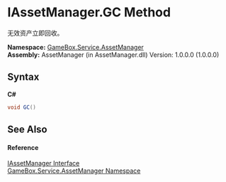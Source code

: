 # IAssetManager.GC Method 
 

无效资产立即回收。

**Namespace:**&nbsp;<a href="cc6873e1-22bd-dc21-74c4-6be6dc11bacf">GameBox.Service.AssetManager</a><br />**Assembly:**&nbsp;AssetManager (in AssetManager.dll) Version: 1.0.0.0 (1.0.0.0)

## Syntax

**C#**<br />
``` C#
void GC()
```


## See Also


#### Reference
<a href="7293e968-5441-38bb-6e60-4e5ac97de685">IAssetManager Interface</a><br /><a href="cc6873e1-22bd-dc21-74c4-6be6dc11bacf">GameBox.Service.AssetManager Namespace</a><br />